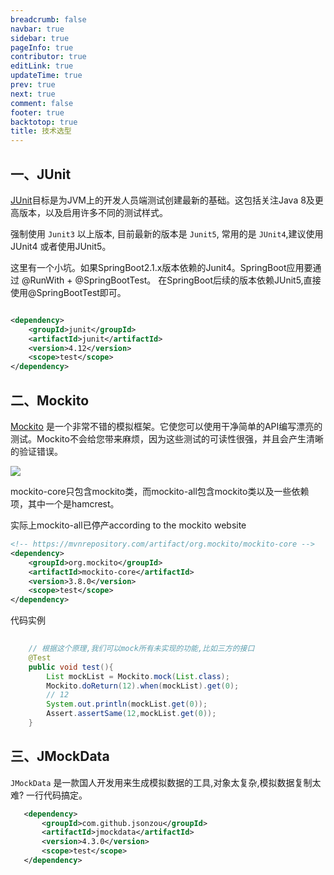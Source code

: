 ```yaml
---
breadcrumb: false
navbar: true
sidebar: true
pageInfo: true
contributor: true
editLink: true
updateTime: true
prev: true
next: true
comment: false
footer: true
backtotop: true
title: 技术选型
---
```


## 一、JUnit


[JUnit](https://junit.org/junit5/)目标是为JVM上的开发人员端测试创建最新的基础。这包括关注Java 8及更高版本，以及启用许多不同的测试样式。

强制使用 `Junit3` 以上版本, 目前最新的版本是 `Junit5`, 常用的是 `JUnit4`,建议使用<Highlight color="#25c2a0">JUnit4</Highlight>
或者使用<Highlight color="#25c2a0">JUnit5</Highlight>。

这里有一个小坑。如果SpringBoot2.1.x版本依赖的Junit4。SpringBoot应用要通过 @RunWith + @SpringBootTest。
在SpringBoot后续的版本依赖JUnit5,直接使用@SpringBootTest即可。

```xml

<dependency>
    <groupId>junit</groupId>
    <artifactId>junit</artifactId>
    <version>4.12</version>
    <scope>test</scope>
</dependency>
```

## 二、Mockito

[Mockito](https://site.mockito.org/) 是一个非常不错的模拟框架。它使您可以使用干净简单的API编写漂亮的测试。Mockito不会给您带来麻烦，因为这些测试的可读性很强，并且会产生清晰的验证错误。

![](https://github.com/mockito/mockito.github.io/raw/master/img/logo%402x.png)


mockito-core只包含mockito类，而mockito-all包含mockito类以及一些依赖项，其中一个是hamcrest。

实际上mockito-all已停产according to the mockito website

```xml
<!-- https://mvnrepository.com/artifact/org.mockito/mockito-core -->
<dependency>
    <groupId>org.mockito</groupId>
    <artifactId>mockito-core</artifactId>
    <version>3.8.0</version>
    <scope>test</scope>
</dependency>
```

代码实例
```java 
    
    // 根据这个原理,我们可以mock所有未实现的功能,比如三方的接口
    @Test
    public void test(){
        List mockList = Mockito.mock(List.class);
        Mockito.doReturn(12).when(mockList).get(0);
        // 12
        System.out.println(mockList.get(0));
        Assert.assertSame(12,mockList.get(0));
    }
```

## 三、JMockData

`JMockData` 是一款国人开发用来生成模拟数据的工具,对象太复杂,模拟数据复制太难? 一行代码搞定。

```xml 
   <dependency>
       <groupId>com.github.jsonzou</groupId>
       <artifactId>jmockdata</artifactId>
       <version>4.3.0</version>
       <scope>test</scope>
   </dependency>
```
